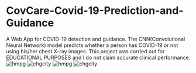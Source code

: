 # CovCare-Covid-19-Prediction-and-Guidance
A Web App for COVID-19 detection and guidance.
The CNN(Convolutional Neural Network) model predicts whether a person has COVID-19 or not using his/her chest X-ray images.
This project was carried out for EDUCATIONAL PURPOSES and I do not claim accurate clinical performance.
![hmpg](https://github.com/pvp16/Simple-Weather-App/blob/master/images/photo_2020-08-22_23-08-43.jpg?raw=true)
![chgcity](https://github.com/pvp16/Simple-Weather-App/blob/master/images/photo_2020-08-22_23-09-10.jpg?raw=true)
![hmpg](https://github.com/pvp16/Simple-Weather-App/blob/master/images/photo_2020-08-22_23-08-43.jpg?raw=true)
![chgcity](https://github.com/pvp16/Simple-Weather-App/blob/master/images/photo_2020-08-22_23-09-10.jpg?raw=true)
